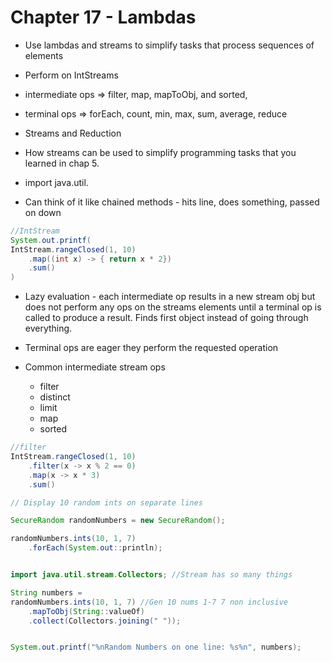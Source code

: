 # Chapter 17 - Lambdas

- Use lambdas and streams to simplify tasks that process sequences of elements

- Perform on IntStreams
- intermediate ops => filter, map, mapToObj, and sorted,
- terminal ops => forEach, count, min, max, sum, average, reduce

- Streams and Reduction
- How streams can be used to simplify programming tasks that you learned in chap 5.
- import java.util.
- Can think of it like chained methods - hits line, does something, passed on down

```java
//IntStream 
System.out.printf(
IntStream.rangeClosed(1, 10)
    .map((int x) -> { return x * 2})
    .sum()
)

```


- Lazy evaluation - each intermediate op results in a new stream obj but does not perform any ops on the streams elements until a terminal op is called to produce a result. Finds first object instead of going through everything.


- Terminal ops are eager they perform the requested operation 



- Common intermediate stream ops
    - filter
    - distinct
    - limit
    - map
    - sorted


```java
//filter
IntStream.rangeClosed(1, 10)
    .filter(x -> x % 2 == 0)
    .map(x -> x * 3)
    .sum()

```

```java
// Display 10 random ints on separate lines

SecureRandom randomNumbers = new SecureRandom();

randomNumbers.ints(10, 1, 7)
    .forEach(System.out::println);

```


```java

import java.util.stream.Collectors; //Stream has so many things

String numbers = 
randomNumbers.ints(10, 1, 7) //Gen 10 nums 1-7 7 non inclusive
    .mapToObj(String::valueOf)
    .collect(Collectors.joining(" "));


System.out.printf("%nRandom Numbers on one line: %s%n", numbers);
````